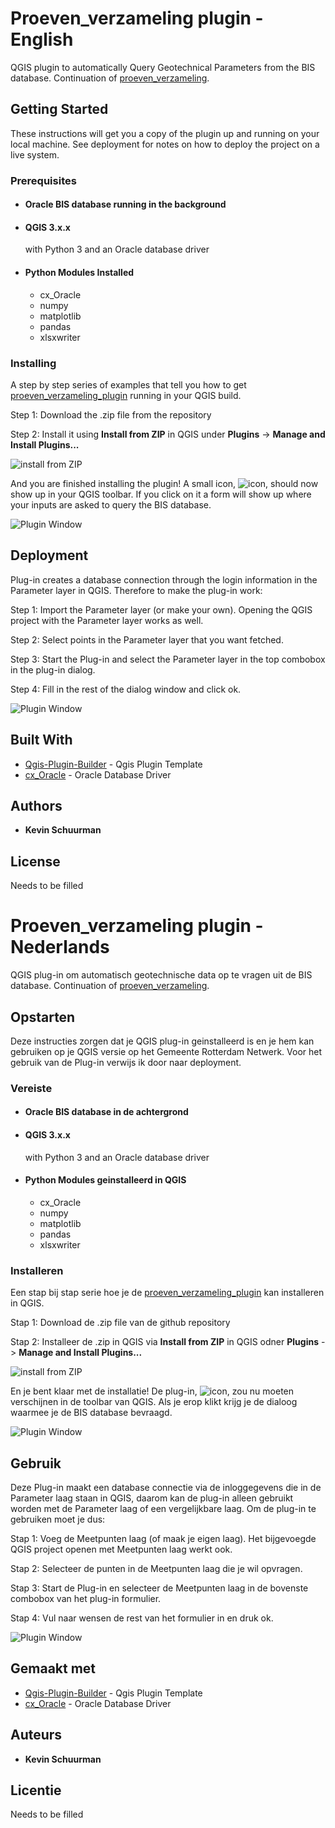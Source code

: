 

# Proeven_verzameling plugin - English

QGIS plugin to automatically Query Geotechnical Parameters from the BIS database. Continuation of [proeven_verzameling](https://github.com/KRS-dev/proeven_verzameling).


## Getting Started

These instructions will get you a copy of the plugin up and running on your local machine. See deployment for notes on how to deploy the project on a live system.

### Prerequisites

* #### Oracle BIS database running in the background

* #### QGIS 3.x.x
  with Python 3 and an Oracle database driver 

* #### Python Modules Installed

  * cx_Oracle
  * numpy
  * matplotlib
  * pandas
  * xlsxwriter

### Installing

A step by step series of examples that tell you how to get [proeven_verzameling_plugin](https://github.com/KRS-dev/proeven_verzameling_plugin) running in your QGIS build.



Step 1: Download the .zip file from the repository 

Step 2: Install it using __Install from ZIP__ in QGIS under __Plugins__ -> __Manage and Install Plugins...__

![install from ZIP](/images/install_from_zip.PNG)


And you are finished installing the plugin!
A small icon, ![icon](/icon.png), should now show up in your QGIS toolbar. If you click on it a form will show up where your inputs are asked to query the BIS database.

![Plugin Window](/images/plugin_window.PNG)


## Deployment

Plug-in creates a database connection through the login information in the Parameter layer in QGIS. 
Therefore to make the plug-in work:

Step 1: Import the Parameter layer (or make your own). Opening the QGIS project with the Parameter layer works as well.

Step 2: Select points in the Parameter layer that you want fetched.

Step 3: Start the Plug-in and select the Parameter layer in the top combobox in the plug-in dialog.

Step 4: Fill in the rest of the dialog window and click ok.

![Plugin Window](/images/plugin_window.PNG)

## Built With

* [Qgis-Plugin-Builder](https://github.com/g-sherman/Qgis-Plugin-Builder) - Qgis Plugin Template
* [cx_Oracle](https://oracle.github.io/python-cx_Oracle/) - Oracle Database Driver


## Authors

* **Kevin Schuurman** 

## License

Needs to be filled





# Proeven_verzameling plugin - Nederlands

QGIS plug-in om automatisch geotechnische data op te vragen uit de BIS database. Continuation of [proeven_verzameling](https://github.com/KRS-dev/proeven_verzameling).


## Opstarten

Deze instructies zorgen dat je QGIS plug-in geinstalleerd is en je hem kan gebruiken op je QGIS versie op het Gemeente Rotterdam Netwerk. Voor het gebruik van de Plug-in verwijs ik door naar deployment.

### Vereiste

* #### Oracle BIS database in de achtergrond

* #### QGIS 3.x.x
  with Python 3 and an Oracle database driver 

* #### Python Modules geinstalleerd in QGIS

  * cx_Oracle
  * numpy
  * matplotlib
  * pandas
  * xlsxwriter

### Installeren

Een stap bij stap serie hoe je de [proeven_verzameling_plugin](https://github.com/KRS-dev/proeven_verzameling_plugin) kan installeren in QGIS.

Stap 1: Download de .zip file van de github repository 

Stap 2: Installeer de .zip in QGIS via __Install from ZIP__ in QGIS odner __Plugins__ -> __Manage and Install Plugins...__

![install from ZIP](/images/install_from_zip.PNG)


En je bent klaar met de installatie!
De plug-in, ![icon](/icon.png), zou nu moeten verschijnen in de toolbar van QGIS. Als je erop klikt krijg je de dialoog waarmee je de BIS database bevraagd.

![Plugin Window](/images/plugin_window.PNG)


## Gebruik

Deze Plug-in maakt een database connectie via de inloggegevens die in de Parameter laag staan in QGIS, daarom kan de plug-in alleen gebruikt worden met de Parameter laag of een vergelijkbare laag.
Om de plug-in te gebruiken moet je dus:

Stap 1: Voeg de Meetpunten laag (of maak je eigen laag). Het bijgevoegde QGIS project openen met Meetpunten laag werkt ook.

Stap 2: Selecteer de punten in de Meetpunten laag die je wil opvragen.

Stap 3: Start de Plug-in en selecteer de Meetpunten laag in de bovenste combobox van het plug-in formulier.

Stap 4: Vul naar wensen de rest van het formulier in en druk ok.

![Plugin Window](/images/plugin_window.PNG)

## Gemaakt met

* [Qgis-Plugin-Builder](https://github.com/g-sherman/Qgis-Plugin-Builder) - Qgis Plugin Template
* [cx_Oracle](https://oracle.github.io/python-cx_Oracle/) - Oracle Database Driver


## Auteurs 

* **Kevin Schuurman** 

## Licentie

Needs to be filled




